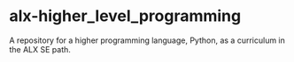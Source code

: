# alx-higher_level_programming
A repository for a higher programming language, Python, as a curriculum in the ALX SE path.
